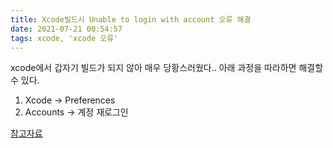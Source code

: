 ```yaml
---
title: Xcode빌드시 Unable to login with account 오류 해결
date: 2021-07-21 00:54:57
tags: xcode, 'xcode 오류'
---
```


xcode에서 갑자기 빌드가 되지 않아 매우 당황스러웠다..
아래 과정을 따라하면 해결할 수 있다.

1. Xcode -> Preferences
2. Accounts -> 계정 재로그인


[참고자료](https://stackoverflow.com/questions/41515021/xcode-8-signing-errors-cant-login-with-account-and-no-provisioning-profile)

